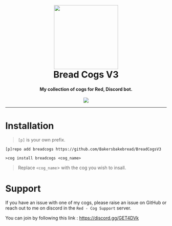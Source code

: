 <h1 align="center">
  <br>
  <img src="https://cdn.discordapp.com/avatars/280730525960896513/b60c5a2164f2f43d4ac2b0931c903c35.png" width="200">
  <br>
  Bread Cogs V3
  <br>
</h1>

<h4 align="center">My collection of cogs for Red, Discord bot.</h4>

<p align="center">
  <a href="https://github.com/Cog-Creators/Red-DiscordBot">
      <img src="https://img.shields.io/badge/Discord-Red%20Bot-red.svg">
  </a>
</p>

---
# Installation

>`[p]` is your own prefix.

`[p]repo add breadcogs https://github.com/Bakersbakebread/BreadCogsV3`    

`>cog install breadcogs <cog_name>`

>Replace `<cog_name`> with the cog you wish to insall.


# Support
If you have an issue with one of my cogs, please raise an issue on GitHub or reach out to me on discord in the `Red - Cog Support` server.

You can join by following this link : https://discord.gg/GET4DVk
